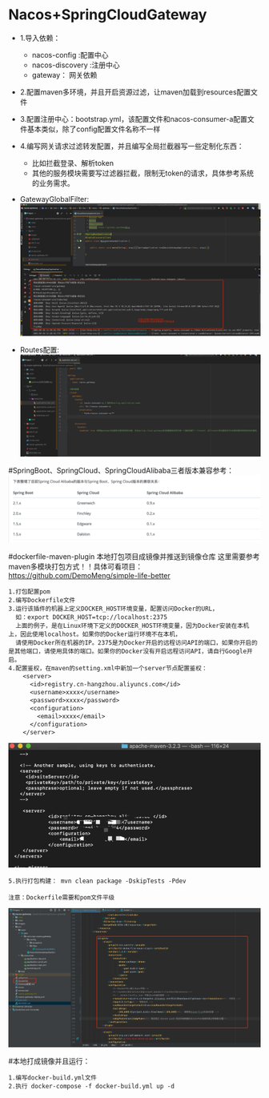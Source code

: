 # Nacos+SpringCloudGateway

- 1.导入依赖：
    * nacos-config :配置中心
    * nacos-discovery :注册中心
    * gateway： 网关依赖
    
- 2.配置maven多环境，并且开启资源过滤，让maven加载到resources配置文件
    
- 3.配置注册中心：bootstrap.yml，该配置文件和nacos-consumer-a配置文件基本类似，除了config配置文件名称不一样

- 4.编写网关请求过滤转发配置，并且编写全局拦截器写一些定制化东西：
   * 比如拦截登录、解析token
   * 其他的服务模块需要写过滤器拦截，限制无token的请求，具体参考系统的业务需求。
   
- GatewayGlobalFilter:
![全局过滤器](images/gateway全局过滤器.jpg)
- Routes配置:
![Routes路由配置](images/gateway路由配置.jpg)


#SpringBoot、SpringCloud、SpringCloudAlibaba三者版本兼容参考：
![版本兼容](images/springboot-cloud-alibaba三者对应版本.jpg)



#dockerfile-maven-plugin 本地打包项目成镜像并推送到镜像仓库 这里需要参考maven多模块打包方式！！具体可看项目： https://github.com/DemoMeng/simple-life-better

    1.打包配置pom
    2.编写Dockerfile文件
    3.运行该插件的机器上定义DOCKER_HOST环境变量，配置访问Docker的URL， 
      如：export DOCKER_HOST=tcp://localhost:2375
      上面的例子，是在Linux环境下定义的DOCKER_HOST环境变量，因为Docker安装在本机上，因此使用localhost。如果你的Docker运行环境不在本机，
      请使用Docker所在机器的IP。2375是为Docker开启的远程访问API的端口，如果你开启的是其他端口，请使用具体的端口。如果你的Docker没有开启远程访问API，请自行Google开启。
    4.配置鉴权，在maven的setting.xml中新加一个server节点配置鉴权：
        <server>
          <id>registry.cn-hangzhou.aliyuncs.com</id>
          <username>xxxx</username>
          <password>xxxx</password>
          <configuration>
            <email>xxxx</email>
          </configuration>
        </server>

![img.png](images/docker打包镜像鉴权配置.png)

    5.执行打包构建： mvn clean package -DskipTests -Pdev
  
    注意：Dockerfile需要和pom文件平级

![img.png](images/docker打包整体配置.png)




#本地打成镜像并且运行：
  
    1.编写docker-build.yml文件
    2.执行 docker-compose -f docker-build.yml up -d


